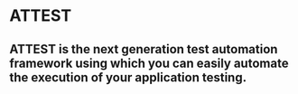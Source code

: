 # ATTEST

## ATTEST is the next generation test automation framework using which you can easily automate the execution of your application testing. 




